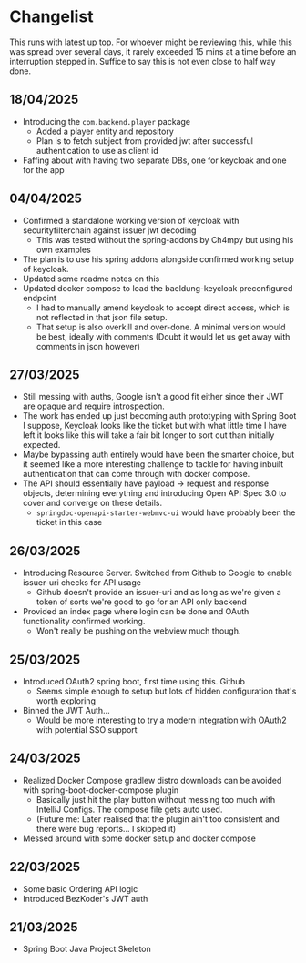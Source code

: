 # Changelist

This runs with latest up top.  For whoever might be reviewing this, while this was spread over several days,
it rarely exceeded 15 mins at a time before an interruption stepped in.  Suffice to say this is not even close to half way done.

## 18/04/2025

- Introducing the `com.backend.player` package
  - Added a player entity and repository
  - Plan is to fetch subject from provided jwt after successful authentication to use as client id
- Faffing about with having two separate DBs, one for keycloak and one for the app

## 04/04/2025

- Confirmed a standalone working version of keycloak with securityfilterchain against issuer jwt decoding
  - This was tested without the spring-addons by Ch4mpy but using his own examples
- The plan is to use his spring addons alongside confirmed working setup of keycloak.
- Updated some readme notes on this
- Updated docker compose to load the baeldung-keycloak preconfigured endpoint
  - I had to manually amend keycloak to accept direct access, which is not reflected in that json file setup.
  - That setup is also overkill and over-done.  A minimal version would be best, ideally with comments (Doubt it would let us get away with comments in json however)

## 27/03/2025

- Still messing with auths, Google isn't a good fit either since their JWT are opaque and require introspection.
- The work has ended up just becoming auth prototyping with Spring Boot I suppose, Keycloak looks like the ticket but with what little time I have left it looks like this will take a fair bit longer to sort out than initially expected.
- Maybe bypassing auth entirely would have been the smarter choice, but it seemed like a more interesting challenge to tackle for having inbuilt authentication that can come through with docker compose.
- The API should essentially have payload -> request and response objects, determining everything and introducing Open API Spec 3.0 to cover and converge on these details.
  - `springdoc-openapi-starter-webmvc-ui` would have probably been the ticket in this case

## 26/03/2025

- Introducing Resource Server.  Switched from Github to Google to enable issuer-uri checks for API usage
  - Github doesn't provide an issuer-uri and as long as we're given a token of sorts we're good to go for an API only backend
- Provided an index page where login can be done and OAuth functionality confirmed working.
  - Won't really be pushing on the webview much though.

## 25/03/2025

- Introduced OAuth2 spring boot, first time using this. Github
  - Seems simple enough to setup but lots of hidden configuration that's worth exploring
- Binned the JWT Auth...
  - Would be more interesting to try a modern integration with OAuth2 with potential SSO support

## 24/03/2025

- Realized Docker Compose gradlew distro downloads can be avoided with spring-boot-docker-compose plugin
  - Basically just hit the play button without messing too much with IntelliJ Configs.  The compose file gets auto used.
  - (Future me: Later realised that the plugin ain't too consistent and there were bug reports... I skipped it)
- Messed around with some docker setup and docker compose

## 22/03/2025

- Some basic Ordering API logic
- Introduced BezKoder's JWT auth

## 21/03/2025

- Spring Boot Java Project Skeleton